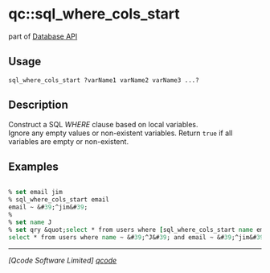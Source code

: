 qc::sql_where_cols_start
========================

part of [Database API](../qc/wiki/DatabaseApi)

Usage
-----
`sql_where_cols_start ?varName1 varName2 varName3 ...?`

Description
-----------
Construct a SQL <i>WHERE</i> clause based on local variables.<br>
    Ignore any empty values or non-existent variables.
    Return <code>true</code> if all variables are empty or non-existent.

Examples
--------
```tcl

% set email jim
% sql_where_cols_start email
email ~ &#39;^jim&#39;
% 
% set name J
% set qry &quot;select * from users where [sql_where_cols_start name email]&quot;
select * from users where name ~ &#39;^J&#39; and email ~ &#39;^jim&#39;

```

----------------------------------
*[Qcode Software Limited] [qcode]*

[qcode]: www.qcode.co.uk "Qcode Software"